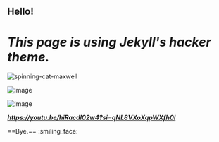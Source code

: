 ## Hello!
# *This page is using Jekyll's hacker theme.*



![spinning-cat-maxwell](https://github.com/outmoded1PonGee0/outmoded1PonGee0.github.io/assets/150323782/4172ee6f-8b5c-4bd2-8429-8c231aed08a3)

![image](https://github.com/outmoded1PonGee0/outmoded1PonGee0.github.io/assets/150323782/3ffc2d34-fc15-493f-9fee-f598cd70c9af)

![image](https://github.com/outmoded1PonGee0/outmoded1PonGee0.github.io/assets/150323782/05e73bde-46a1-41cd-956c-7d3e9efaccea)

***https://youtu.be/hiRacdl02w4?si=qNL8VXoXqpWXfh0l***



==Bye.== :smiling_face:
